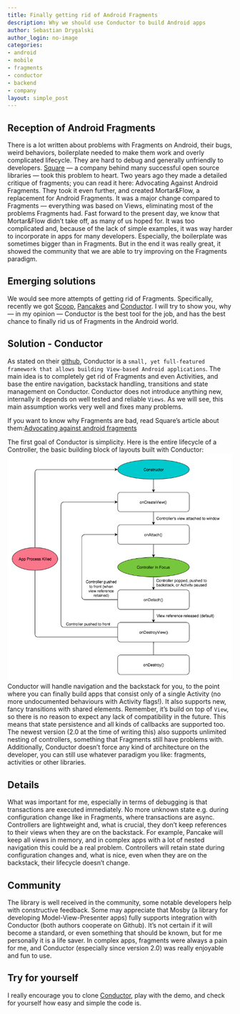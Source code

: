 ```yaml
---
title: Finally getting rid of Android Fragments
description: Why we should use Conductor to build Android apps
author: Sebastian Drygalski
author_login: no-image
categories:
- android
- mobile
- fragments
- conductor
- backend
- company
layout: simple_post
---
```


## Reception of Android Fragments ##
There is a lot written about problems with Fragments on Android, their bugs, weird behaviors, boilerplate needed to make them work and overly complicated lifecycle. They are hard to debug and generally unfriendly to developers. [Square](https://squareup.com/) — a company behind many successful open source libraries — took this problem to heart. Two years ago they made a detailed critique of fragments; you can read it here: Advocating Against Android Fragments. They took it even further, and created Mortar&Flow, a replacement for Android Fragments. It was a major change compared to Fragments — everything was based on Views, eliminating most of the problems Fragments had.
Fast forward to the present day, we know that Mortar&Flow didn’t take off, as many of us hoped for. It was too complicated and, because of the lack of simple examples, it was way harder to incorporate in apps for many developers. Especially, the boilerplate was sometimes bigger than in Fragments. But in the end it was really great, it showed the community that we are able to try improving on the Fragments paradigm.

## Emerging solutions ##
We would see more attempts of getting rid of Fragments. Specifically, recently we got [Scoop](https://github.com/lyft/scoop), [Pancakes](https://github.com/mattlogan/Pancakes) and [Conductor](https://github.com/bluelinelabs/Conductor). I will try to show you, why — in my opinion — Conductor is the best tool for the job, and has the best chance to finally rid us of Fragments in the Android world.

## Solution - Conductor ##
As stated on their [github](https://github.com/bluelinelabs/Conductor), Conductor is a `small, yet full-featured framework that allows building View-based Android applications`. The main idea is to completely get rid of Fragments and even Activities, and base the entire navigation, backstack handling, transitions and state management on Conductor. Conductor does not introduce anything new, internally it depends on well tested and reliable `Views`. As we will see, this main assumption works very well and fixes many problems.

If you want to know why Fragments are bad, read Square’s article about them:[Advocating against android fragments](https://corner.squareup.com/2014/10/advocating-against-android-fragments.html)

The first goal of Conductor is simplicity. Here is the entire lifecycle of a Controller, the basic building block of layouts built with Conductor: ![A lifecycle diagram](https://github.com/bluelinelabs/Conductor/blob/develop/docs/Controller%20Lifecycle.jpg?raw=true)
Conductor will handle navigation and the backstack for you, to the point where you can finally build apps that consist only of a single Activity (no more undocumented behaviours with Activity flags!). It also supports new, fancy transitions with shared elements.
Remember, it’s build on top of `View`, so there is no reason to expect any lack of compatibility in the future. This means that state persistence and all kinds of callbacks are supported too.
The newest version (2.0 at the time of writing this) also supports unlimited nesting of controllers, something that Fragments still have problems with. Additionally, Conductor doesn’t force any kind of architecture on the developer, you can still use whatever paradigm you like: fragments, activities or other libraries.

## Details ##
What was important for me, especially in terms of debugging is that transactions are executed immediately. No more unknown state e.g. during configuration change like in Fragments, where transactions are async.
Controllers are lightweight and, what is crucial, they don’t keep references to their views when they are on the backstack. For example, Pancake will keep all views in memory, and in complex apps with a lot of nested navigation this could be a real problem.
Controllers will retain state during configuration changes and, what is nice, even when they are on the backstack, their lifecycle doesn’t change.

## Community ##
The library is well received in the community, some notable developers help with constructive feedback. Some may appreciate that Mosby (a library for developing Model-View-Presenter apps) fully supports integration with Conductor (both authors cooperate on Github).
It’s not certain if it will become a standard, or even something that should be known, but for me personally it is a life saver. In complex apps, fragments were always a pain for me, and Conductor (especially since version 2.0) was really enjoyable and fun to use.

## Try for yourself ##
I really encourage you to clone [Conductor](https://github.com/bluelinelabs/Conductor), play with the demo, and check for yourself how easy and simple the code is.

